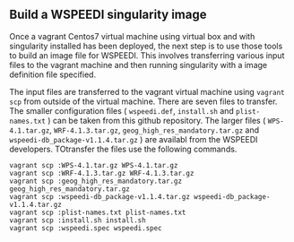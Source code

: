 ## Build a WSPEEDI singularity image

Once a vagrant Centos7 virtual machine using virtual box and with singularity installed has been deployed, the next step is to use those tools to build an image
file for WSPEEDI. This involves transferring various input files to the vagrant machine and then running singularity with a image definition file specified.

The input files are transferred to the vagrant virtual machine using `vagrant scp` from outside of the virtual machine. There are seven files to transfer. 
The smaller configuration files ( `wspeedi.def`, `install.sh` and `plist-names.txt` ) can be taken from this github repository. The larger files
( `WPS-4.1.tar.gz`, `WRF-4.1.3.tar.gz`, `geog_high_res_mandatory.tar.gz` and `wspeedi-db_package-v1.1.4.tar.gz` ) are availabl from
the WSPEEDI developers. TOtransfer the files use the following commands.

```
vagrant scp :WPS-4.1.tar.gz WPS-4.1.tar.gz
vagrant scp :WRF-4.1.3.tar.gz WRF-4.1.3.tar.gz
vagrant scp :geog_high_res_mandatory.tar.gz geog_high_res_mandatory.tar.gz
vagrant scp :wspeedi-db_package-v1.1.4.tar.gz wspeedi-db_package-v1.1.4.tar.gz
vagrant scp :plist-names.txt plist-names.txt
vagrant scp :install.sh install.sh
vagrant scp :wspeedi.spec wspeedi.spec
```
